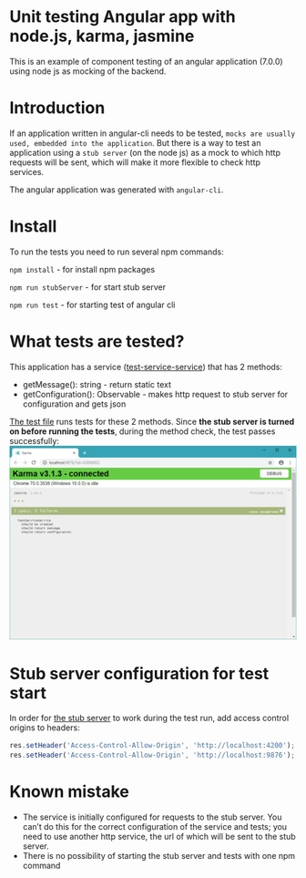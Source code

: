 # Unit testing Angular app with node.js, karma, jasmine
This is an example of component testing of an angular application (7.0.0) using node js as mocking of the backend.

# Introduction

If an application written in angular-cli needs to be tested, `mocks are usually used, embedded into the application`. But there is a way to test an application using a `stub server` (on the node js) as a mock to which http requests will be sent, which will make it more flexible to check http services.

The angular application was generated with `angular-cli`.

# Install 

To run the tests you need to run several npm commands:

`npm install` - for install npm packages

`npm run stubServer` - for start stub server

`npm run test` - for starting test of angular cli

# What tests are tested?

This application has a service ([test-service-service](./src/app/test-service.service.ts)) that has 2 methods:
* getMessage(): string - return static text
* getConfiguration(): Observable<ConfiguratoinModel> - makes http request to stub server for configuration and gets json
  
[The test file](./src/app/test-service.service.spec.ts) runs tests for these 2 methods. Since **the stub server is turned on before running the tests**, during the method check, the test passes successfully:
![Test succesful](./docs/test-sucessfully.png)


# Stub server configuration for test start
In order for [the stub server](./stub-server/index.js) to work during the test run, add access control origins to headers:

```js
res.setHeader('Access-Control-Allow-Origin', 'http://localhost:4200'); //angular application host
res.setHeader('Access-Control-Allow-Origin', 'http://localhost:9876'); //karma host
```
# Known mistake

* The service is initially configured for requests to the stub server. You can’t do this for the correct configuration of the service and tests; you need to use another http service, the url of which will be sent to the stub server.
* There is no possibility of starting the stub server and tests with one npm command
